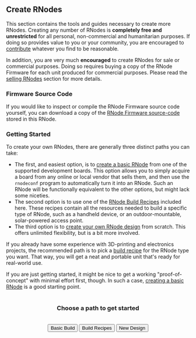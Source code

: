 [title]: <> (Replicate)
## Create RNodes
This section contains the tools and guides necessary to create more RNodes. Creating any number of RNodes is **completely free and unrestricted** for all personal, non-commercial and humanitarian purposes. If doing so provides value to you or your community, you are encouraged to [contribute](./contribute.html) whatever you find to be reasonable.

In addition, you are very much **encouraged** to create RNodes for sale or commercial purposes. Doing so requires buying a copy of the RNode Firmware for each unit produced for commercial purposes. Please read the [selling RNodes]({ASSET_PATH}sell_rnodes.html) section for more details.

### Firmware Source Code
If you would like to inspect or compile the RNode Firmware source code yourself, you can download a copy of the [RNode Firmware source-code]({ASSET_PATH}pkg/rnode_firmware.zip) stored in this RNode.

### Getting Started
To create your own RNodes, there are generally three distinct paths you can take:

- The first, and easiest option, is to [create a basic RNode]({ASSET_PATH}guides/install_firmware.html) from one of the supported development boards. This option allows you to simply acquire a board from any online or local vendor that sells them, and then use the `rnodeconf` program to automatically turn it into an RNode. Such an RNode will be functionally equivalent to the other options, but might lack some niceties.
- The second option is to use one of the [RNode Build Recipes]({ASSET_PATH}recipes.html) included here. These recipes contain all the resources needed to build a specific type of RNode, such as a handheld device, or an outdoor-mountable, solar-powered access point.
- The third option is to [create your own RNode design]({ASSET_PATH}guides/make_rnodes.html) from scratch. This offers unlimited flexibility, but is a bit more involved.

If you already have some experience with 3D-printing and electronics projects, the recommended path is to pick a [build recipe]({ASSET_PATH}recipes.html) for the RNode type you want. That way, you will get a neat and portable unit that's ready for real-world use.

If you are just getting started, it might be nice to get a working "proof-of-concept" with minimal effort first, though. In such a case, [creating a basic RNode]({ASSET_PATH}guides/install_firmware.html) is a good starting point.
<br/><br/>
<center>
<h3>Choose a path to get started</h3>
<br/>
<a href="{ASSET_PATH}guides/install_firmware.html"><button type="button" id="task-rns">Basic Build</button></a>
<a href="{ASSET_PATH}recipes.html"><button type="button" id="task-rns">Build Recipes</button></a>
<a href="{ASSET_PATH}guides/make_rnodes.html"><button type="button" id="task-rns">New Design</button></a>
</center>
